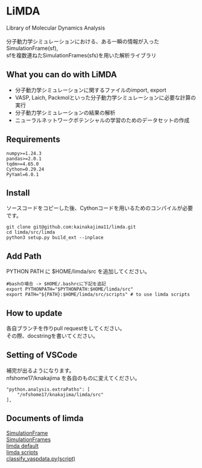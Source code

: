 # LiMDA
Library of Molecular Dynamics Analysis<br><br>
分子動力学シミュレーションにおける、ある一瞬の情報が入ったSimulationFrame(sf),<br>
sfを複数連ねたSimulationFrames(sfs)を用いた解析ライブラリ
## What you can do with LiMDA
- 分子動力学シミュレーションに関するファイルのimport, export
- VASP, Laich, Packmolといった分子動力学シミュレーションに必要な計算の実行
- 分子動力学シミュレーションの結果の解析
- ニューラルネットワークポテンシャルの学習のためのデータセットの作成
## Requirements
```
numpy>=1.24.3
pandas>=2.0.1
tqdm>=4.65.0
Cython=0.29.24
PyYaml=6.0.1
```
## Install
ソースコードをコピーした後、Cythonコードを用いるためのコンパイルが必要です。
```
git clone git@github.com:kainakajima11/limda.git
cd limda/src/limda
python3 setup.py build_ext --inplace
```
## Add Path
PYTHON PATH に $HOME/limda/src を追加してください。
```
#bashの場合 -> $HOME/.bashrcに下記を追記
export PYTHONPATH="$PYTHONPATH:$HOME/limda/src"
export PATH="${PATH}:$HOME/limda/src/scripts" # to use limda scripts
```
## How to update
各自ブランチを作りpull requestをしてください。<br>
その際、docstringを書いてください。

## Setting of VSCode
補完が出るようになります。<br>
nfshome17/knakajima を各自のものに変えてください。
```
"python.analysis.extraPaths": [
    "/nfshome17/knakajima/limda/src"
],
```
## Documents of limda
[SimulationFrame](https://github.com/kainakajima11/limda/blob/main/docs/SimulationFrame.md) <br>
[SimulationFrames](https://github.com/kainakajima11/limda/blob/main/docs/SimulationFrames.md) <br>
[limda default](https://github.com/kainakajima11/limda/blob/main/docs/limda_default.md)<br>
[limda scripts](https://github.com/kainakajima11/limda/blob/main/docs/limda%20_scripts.md)<br>
[classify_vaspdata.py(script)](https://github.com/kainakajima11/limda/blob/main/docs/classify_vaspdata.md)<br>
